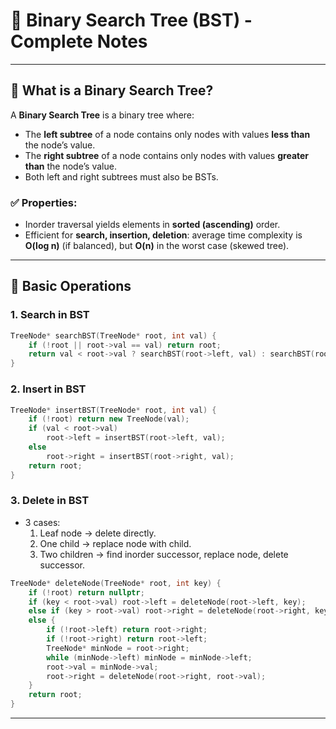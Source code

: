 # 🌳 Binary Search Tree (BST) - Complete Notes

---

## 📌 What is a Binary Search Tree?

A **Binary Search Tree** is a binary tree where:

- The **left subtree** of a node contains only nodes with values **less than** the node’s value.
- The **right subtree** of a node contains only nodes with values **greater than** the node’s value.
- Both left and right subtrees must also be BSTs.

### ✅ Properties:
- Inorder traversal yields elements in **sorted (ascending)** order.
- Efficient for **search, insertion, deletion**: average time complexity is **O(log n)** (if balanced), but **O(n)** in the worst case (skewed tree).

---

## 🔧 Basic Operations

### 1. **Search in BST**
```cpp
TreeNode* searchBST(TreeNode* root, int val) {
    if (!root || root->val == val) return root;
    return val < root->val ? searchBST(root->left, val) : searchBST(root->right, val);
}
```

### 2. **Insert in BST**
```cpp
TreeNode* insertBST(TreeNode* root, int val) {
    if (!root) return new TreeNode(val);
    if (val < root->val)
        root->left = insertBST(root->left, val);
    else
        root->right = insertBST(root->right, val);
    return root;
}
```

### 3. **Delete in BST**
- 3 cases:
  1. Leaf node → delete directly.
  2. One child → replace node with child.
  3. Two children → find inorder successor, replace node, delete successor.
```cpp
TreeNode* deleteNode(TreeNode* root, int key) {
    if (!root) return nullptr;
    if (key < root->val) root->left = deleteNode(root->left, key);
    else if (key > root->val) root->right = deleteNode(root->right, key);
    else {
        if (!root->left) return root->right;
        if (!root->right) return root->left;
        TreeNode* minNode = root->right;
        while (minNode->left) minNode = minNode->left;
        root->val = minNode->val;
        root->right = deleteNode(root->right, root->val);
    }
    return root;
}
```

---